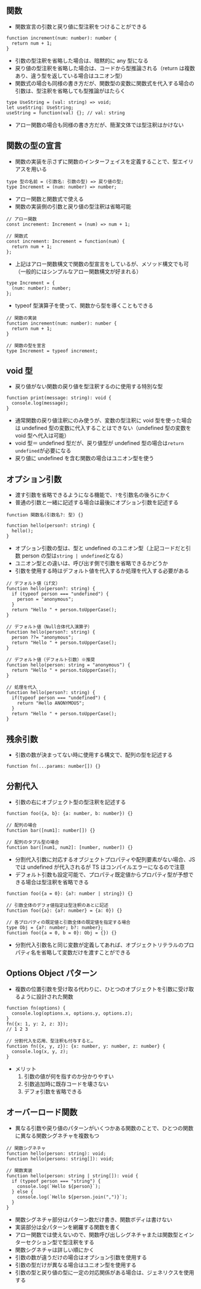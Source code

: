 ## 関数

- 関数宣言の引数と戻り値に型注釈をつけることができる

```
function increment(num: number): number {
  return num + 1;
}
```

- 引数の型注釈を省略した場合は、暗黙的に any 型になる
- 戻り値の型注釈を省略した場合は、コードから型推論される（return は複数あり、違う型を返している場合はユニオン型）
- 関数式の場合も同様の書き方だが、関数型の変数に関数式を代入する場合の引数は、型注釈を省略しても型推論がはたらく

```
type UseString = (val: string) => void;
let useString: UseString;
useString = function(val) {}; // val: string
```

- アロー関数の場合も同様の書き方だが、簡潔文体では型注釈はかけない

## 関数の型の宣言

- 関数の実装を示さずに関数のインターフェイスを定義することで、型エイリアスを用いる

```
type 型の名前 = (引数名: 引数の型) => 戻り値の型;
type Increment = (num: number) => number;
```

- アロー関数と関数式で使える
- 関数の実装側の引数と戻り値の型注釈は省略可能

```
// アロー関数
const increment: Increment = (num) => num + 1;

// 関数式
const increment: Increment = function(num) {
  return num + 1;
};
```

- 上記はアロー関数構文で関数の型宣言をしているが、メソッド構文でも可（一般的にはシンプルなアロー関数構文が好まれる）

```
type Increment = {
  (num: number): number;
};
```

- typeof 型演算子を使って、関数から型を導くこともできる

```
// 関数の実装
function increment(num: number): number {
  return num + 1;
}

// 関数の型を宣言
type Increment = typeof increment;
```

## void 型

- 戻り値がない関数の戻り値を型注釈するのに使用する特別な型

```
function print(message: string): void {
  console.log(message);
}
```

- 通常関数の戻り値注釈にのみ使うが、変数の型注釈に void 型を使った場合は undefined 型の変数に代入することはできない（undefined 型の変数を void 型へ代入は可能）
- void 型＝ undefined 型だが、戻り値型が undefined 型の場合は`return undefined`が必要になる
- 戻り値に undefined を含む関数の場合はユニオン型を使う

## オプション引数

- 渡す引数を省略できるようになる機能で、`?`を引数名の後ろにかく
- 普通の引数と一緒に記述する場合は最後にオプション引数を記述する

```
function 関数名(引数名?: 型) {}

function hello(person?: string) {
  hello();
}
```

- オプション引数の型は、型と undefined のユニオン型（上記コードだと引数 person の型は`string | undefined`となる）
- ユニオン型との違いは、呼び出す側で引数を省略できるかどうか
- 引数を使用する時はデフォルト値を代入するか処理を代入する必要がある

```
// デフォルト値（if文）
function hello(person?: string) {
  if (typeof person === "undefined") {
    person = "anonymous";
  }
  return "Hello " + person.toUpperCase();
}

// デフォルト値（Null合体代入演算子）
function hello(person?: string) {
  person ??= "anonymous";
  return "Hello " + person.toUpperCase();
}

// デフォルト値（デフォルト引数）※推奨
function hello(person: string = "anonymous") {
  return "Hello " + person.toUpperCase();
}

// 処理を代入
function hello(person?: string) {
  if(typeof person === "undefined") {
    return "Hello ANONYMOUS";
  }
  return "Hello " + person.toUpperCase();
}
```

## 残余引数

- 引数の数が決まってない時に使用する構文で、配列の型を記述する

```
function fn(...params: number[]) {}
```

## 分割代入

- 引数の右にオブジェクト型の型注釈を記述する

```
function foo({a, b}: {a: number, b: number}) {}

// 配列の場合
function bar([num1]: number[]) {}

// 配列のタプル型の場合
function bar([num1, num2]: [number, number]) {}
```

- 分割代入引数に対応するオブジェクトプロパティや配列要素がない場合、JS では undefined が代入されるが TS はコンパイルエラーになるので注意
- デフォルト引数も設定可能で、プロパティ既定値からプロパティ型が予想できる場合は型注釈を省略できる

```
function foo({a = 0}: {a?: number | string}) {}

// 引数全体のデフォ値指定は型注釈のあとに記述
function foo({a}: {a?: number} = {a: 0}) {}

// 各プロパティの既定値と引数全体の既定値を指定する場合
type Obj = {a?: number; b?: number};
function foo({a = 0, b = 0}: Obj = {}) {}
```

- 分割代入引数名と同じ変数が定義してあれば、オブジェクトリテラルのプロパティ名を省略して変数だけを渡すことができる

## Options Object パターン

- 複数の位置引数を受け取る代わりに、ひとつのオブジェクトを引数に受け取るように設計された関数

```
function fn(options) {
  console.log(options.x, options.y, options.z);
}
fn({x: 1, y: 2, z: 3});
// 1 2 3

// 分割代入を応用、型注釈も付与すると…
function fn({x, y, z}): {x: number, y: number, z: number} {
  console.log(x, y, z);
}
```

- メリット
  1. 引数の値が何を指すのか分かりやすい
  2. 引数追加時に既存コードを壊さない
  3. デフォ引数を省略できる

## オーバーロード関数

- 異なる引数や戻り値のパターンがいくつかある関数のことで、ひとつの関数に異なる関数シグネチャを複数もつ

```
// 関数シグネチャ
function hello(person: string): void;
function hello(persons: string[]): void;

// 関数実装
function hello(person: string | string[]): void {
  if (typeof person === "string") {
    console.log(`Hello ${person}`);
  } else {
    console.log(`Hello ${person.join(",")}`);
  }
}
```

- 関数シグネチャ部分はパターン数だけ書き、関数ボディは書けない
- 実装部分は全パターンを網羅する関数を書く
- アロー関数では使えないので、関数呼び出しシグネチャまたは関数型とインターセクション型で型注釈をする
- 関数シグネチャは詳しい順にかく
- 引数の数が違うだけの場合はオプション引数を使用する
- 引数の型だけが異なる場合はユニオン型を使用する
- 引数の型と戻り値の型に一定の対応関係がある場合は、ジェネリクスを使用する
